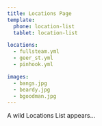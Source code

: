 ```yaml
---
title: Locations Page
template:
  phone: location-list
  tablet: location-list

locations:
  - fullsteam.yml
  - geer_st.yml
  - pinhook.yml

images:
  - bangs.jpg
  - beardy.jpg
  - bgoodman.jpg
---
```


A wild Locations List appears...

